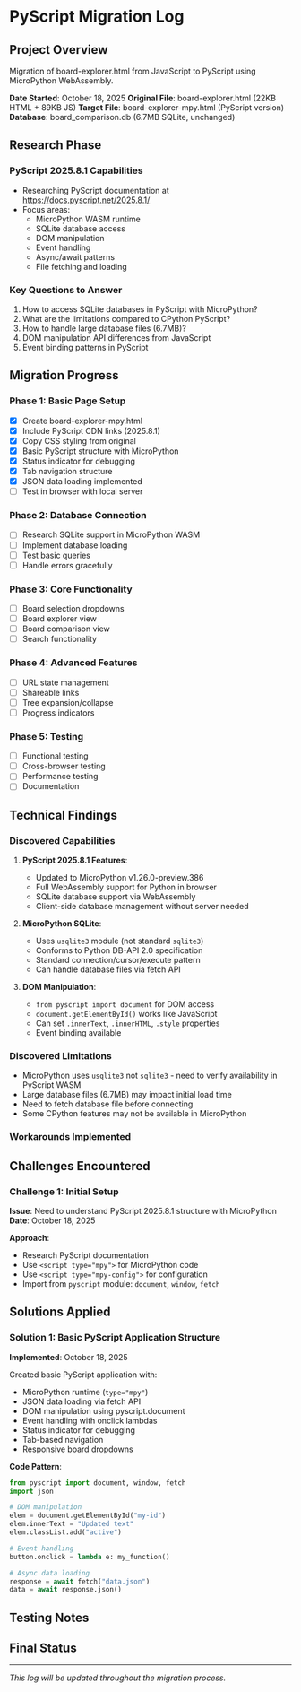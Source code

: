 # PyScript Migration Log

## Project Overview
Migration of board-explorer.html from JavaScript to PyScript using MicroPython WebAssembly.

**Date Started**: October 18, 2025
**Original File**: board-explorer.html (22KB HTML + 89KB JS)
**Target File**: board-explorer-mpy.html (PyScript version)
**Database**: board_comparison.db (6.7MB SQLite, unchanged)

## Research Phase

### PyScript 2025.8.1 Capabilities
- Researching PyScript documentation at https://docs.pyscript.net/2025.8.1/
- Focus areas:
  - MicroPython WASM runtime
  - SQLite database access
  - DOM manipulation
  - Event handling
  - Async/await patterns
  - File fetching and loading

### Key Questions to Answer
1. How to access SQLite databases in PyScript with MicroPython?
2. What are the limitations compared to CPython PyScript?
3. How to handle large database files (6.7MB)?
4. DOM manipulation API differences from JavaScript
5. Event binding patterns in PyScript

## Migration Progress

### Phase 1: Basic Page Setup
- [x] Create board-explorer-mpy.html
- [x] Include PyScript CDN links (2025.8.1)
- [x] Copy CSS styling from original
- [x] Basic PyScript structure with MicroPython
- [x] Status indicator for debugging
- [x] Tab navigation structure
- [x] JSON data loading implemented
- [ ] Test in browser with local server

### Phase 2: Database Connection
- [ ] Research SQLite support in MicroPython WASM
- [ ] Implement database loading
- [ ] Test basic queries
- [ ] Handle errors gracefully

### Phase 3: Core Functionality
- [ ] Board selection dropdowns
- [ ] Board explorer view
- [ ] Board comparison view
- [ ] Search functionality

### Phase 4: Advanced Features
- [ ] URL state management
- [ ] Shareable links
- [ ] Tree expansion/collapse
- [ ] Progress indicators

### Phase 5: Testing
- [ ] Functional testing
- [ ] Cross-browser testing
- [ ] Performance testing
- [ ] Documentation

## Technical Findings

### Discovered Capabilities
1. **PyScript 2025.8.1 Features**:
   - Updated to MicroPython v1.26.0-preview.386
   - Full WebAssembly support for Python in browser
   - SQLite database support via WebAssembly
   - Client-side database management without server needed

2. **MicroPython SQLite**:
   - Uses `usqlite3` module (not standard `sqlite3`)
   - Conforms to Python DB-API 2.0 specification
   - Standard connection/cursor/execute pattern
   - Can handle database files via fetch API

3. **DOM Manipulation**:
   - `from pyscript import document` for DOM access
   - `document.getElementById()` works like JavaScript
   - Can set `.innerText`, `.innerHTML`, `.style` properties
   - Event binding available

### Discovered Limitations
- MicroPython uses `usqlite3` not `sqlite3` - need to verify availability in PyScript WASM
- Large database files (6.7MB) may impact initial load time
- Need to fetch database file before connecting
- Some CPython features may not be available in MicroPython

### Workarounds Implemented

## Challenges Encountered

### Challenge 1: Initial Setup
**Issue**: Need to understand PyScript 2025.8.1 structure with MicroPython
**Date**: October 18, 2025

**Approach**:
- Research PyScript documentation
- Use `<script type="mpy">` for MicroPython code
- Use `<script type="mpy-config">` for configuration
- Import from `pyscript` module: `document`, `window`, `fetch`

## Solutions Applied

### Solution 1: Basic PyScript Application Structure
**Implemented**: October 18, 2025

Created basic PyScript application with:
- MicroPython runtime (`type="mpy"`)
- JSON data loading via fetch API
- DOM manipulation using pyscript.document
- Event handling with onclick lambdas
- Status indicator for debugging
- Tab-based navigation
- Responsive board dropdowns

**Code Pattern**:
```python
from pyscript import document, window, fetch
import json

# DOM manipulation
elem = document.getElementById("my-id")
elem.innerText = "Updated text"
elem.classList.add("active")

# Event handling
button.onclick = lambda e: my_function()

# Async data loading
response = await fetch("data.json")
data = await response.json()
```

## Testing Notes

## Final Status

---

_This log will be updated throughout the migration process._
